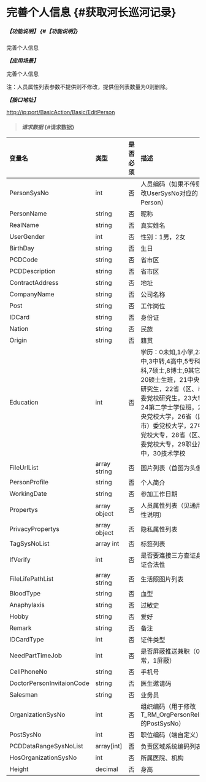 # 完善个人信息 {#获取河长巡河记录}

##### _【功能说明】_ {#【功能说明】}

完善个人信息

_**【应用场景】**_

完善个人信息

注：人员属性列表参数不提供则不修改，提供但列表数量为0则删除。

_**【接口地址】**_

[http://ip:port/BasicAction/Basic/EditPerson](http://ip:port/BasicAction/Basic/EditPerson)

> #### _请求数据_ {#请求数据}

| 变量名 | 类型 | 是否必须 | 描述 |
| :--- | :--- | :--- | :--- |
| PersonSysNo | int | 否 | 人员编码（如果不传则修改UserSysNo对应的Person） |
| PersonName | string | 否 | 昵称 |
| RealName | string | 否 | 真实姓名 |
| UserGender | int | 否 | 性别：1男，2女 |
| BirthDay | string | 否 | 生日 |
| PCDCode | string | 否 | 省市区 |
| PCDDescription | string | 否 | 省市区 |
| ContractAddress | string | 否 | 地址 |
| CompanyName | string | 否 | 公司名称 |
| Post | string | 否 | 工作岗位 |
| IDCard | string | 否 | 身份证 |
| Nation | string | 否 | 民族 |
| Origin | string | 否 | 籍贯 |
| Education | int | 否 | 学历：0未知,1小学,2初中,3中转,4高中,5专科,6本科,7硕士,8博士,9其它，20硕士生班，21中央党校研究生，22省（区、市）委党校研究生，23大学，24第二学士学位班，25中央党校大学，26省（区、市）委党校大学，27中央党校大专，28省（区、市）委党校大专，29职业高中，30技术学校 |
| FileUrlList | array string | 否 | 图片列表（首图为头像） |
| PersonProfile | string | 否 | 个人简介 |
| WorkingDate | string | 否 | 参加工作日期 |
| Propertys | array object | 否 | 人员属性列表（见通用属性说明） |
| PrivacyPropertys | array object | 否 | 隐私属性列表 |
| TagSysNoList | array int | 否 | 标签列表 |
| IfVerify | int | 否 | 是否要连接三方查证身份证合法性 |
| FileLifePathList | array string | 否 | 生活照图片列表 |
| BloodType | string | 否 | 血型 |
| Anaphylaxis | string | 否 | 过敏史 |
| Hobby | string | 否 | 爱好 |
| Remark | string | 否 | 备注 |
| IDCardType | int | 否 | 证件类型 |
| NeedPartTimeJob | int | 否 | 是否屏蔽推送兼职（0正常，1屏蔽） |
| CellPhoneNo | string | 否 | 手机号 |
| DoctorPersonInvitaionCode | string | 否 | 医生邀请码 |
| Salesman | string | 否 | 业务员 |
| OrganizationSysNo | int | 否 | 组织编码（用于修改T\_RM\_OrgPersonRelation的PostSysNo） |
| PostSysNo | int | 否 | 职位编码（端自定义） |
| PCDDataRangeSysNoList | array\[int\] | 否 | 负责区域系统编码列表 |
| HosOrganizationSysNo | int | 否 | 所属医院、机构 |
| Height| decimal| 否 | 身高 |




